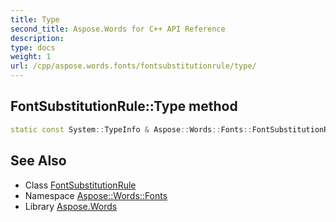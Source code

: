 ```yaml
---
title: Type
second_title: Aspose.Words for C++ API Reference
description: 
type: docs
weight: 1
url: /cpp/aspose.words.fonts/fontsubstitutionrule/type/
---
```

## FontSubstitutionRule::Type method




```cpp
static const System::TypeInfo & Aspose::Words::Fonts::FontSubstitutionRule::Type()
```

## See Also

* Class [FontSubstitutionRule](../)
* Namespace [Aspose::Words::Fonts](../../)
* Library [Aspose.Words](../../../)
